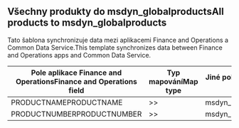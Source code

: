 ## <a name="all-products-to-msdyn_globalproducts"></a><span data-ttu-id="8e35b-101">Všechny produkty do msdyn_globalproducts</span><span class="sxs-lookup"><span data-stu-id="8e35b-101">All products to msdyn_globalproducts</span></span>

<span data-ttu-id="8e35b-102">Tato šablona synchronizuje data mezi aplikacemi Finance and Operations a Common Data Service.</span><span class="sxs-lookup"><span data-stu-id="8e35b-102">This template synchronizes data between Finance and Operations apps and Common Data Service.</span></span>

<span data-ttu-id="8e35b-103">Pole aplikace Finance and Operations</span><span class="sxs-lookup"><span data-stu-id="8e35b-103">Finance and Operations field</span></span> | <span data-ttu-id="8e35b-104">Typ mapování</span><span class="sxs-lookup"><span data-stu-id="8e35b-104">Map type</span></span> | <span data-ttu-id="8e35b-105">Jiné pole Dynamics 365</span><span class="sxs-lookup"><span data-stu-id="8e35b-105">Other Dynamics 365 field</span></span> | <span data-ttu-id="8e35b-106">Výchozí hodnota</span><span class="sxs-lookup"><span data-stu-id="8e35b-106">Default value</span></span>
---|---|---|---
<span data-ttu-id="8e35b-107">PRODUCTNAME</span><span class="sxs-lookup"><span data-stu-id="8e35b-107">PRODUCTNAME</span></span> | >> | <span data-ttu-id="8e35b-108">msdyn_productname</span><span class="sxs-lookup"><span data-stu-id="8e35b-108">msdyn_productname</span></span> | 
<span data-ttu-id="8e35b-109">PRODUCTNUMBER</span><span class="sxs-lookup"><span data-stu-id="8e35b-109">PRODUCTNUMBER</span></span> | >> | <span data-ttu-id="8e35b-110">msdyn_productnumber</span><span class="sxs-lookup"><span data-stu-id="8e35b-110">msdyn_productnumber</span></span> | 
